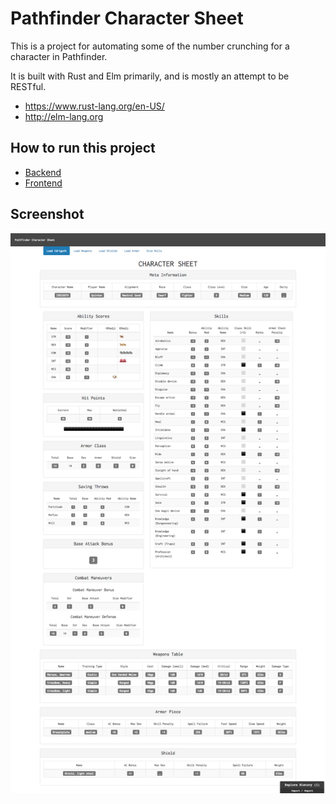 Pathfinder Character Sheet
==========================

This is a project for automating some of the number crunching for a
character in Pathfinder.

It is built with Rust and Elm primarily, and is mostly an attempt to
be RESTful.

* https://www.rust-lang.org/en-US/
* http://elm-lang.org

How to run this project
-----------------------

* [Backend](src/pathserver/README.md)
* [Frontend](src/pathwebclient/README.md)

Screenshot
----------

![Character Sheet Screenshot](assets/character-sheet-screenshot.png)
